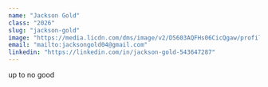 ```yaml
---
name: "Jackson Gold"
class: "2026"
slug: "jackson-gold"
image: "https://media.licdn.com/dms/image/v2/D5603AQFHs06CicQgaw/profile-displayphoto-shrink_800_800/profile-displayphoto-shrink_800_800/0/1692195058447?e=1759363200&v=beta&t=--00cmUVAZrCdugKoGvYKm_RmeSEWEd5y9NjpYFfv3I"
email: "mailto:jacksongold04@gmail.com"
linkedin: "https://linkedin.com/in/jackson-gold-543647287"
---
```

up to no good